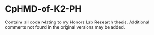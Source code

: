 # CpHMD-of-K2-PH
Contains all code relating to my Honors Lab Research thesis. Additional comments not found in the original versions may be added.
